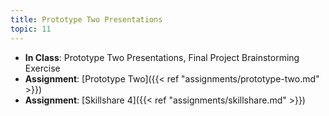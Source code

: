 ```yaml
---
title: Prototype Two Presentations
topic: 11
---
```


- **In Class**: Prototype Two Presentations, Final Project Brainstorming Exercise
- **Assignment**: [Prototype Two]({{< ref "assignments/prototype-two.md" >}})
- **Assignment**: [Skillshare 4]({{< ref "assignments/skillshare.md" >}})